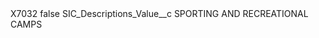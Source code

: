 <?xml version="1.0" encoding="UTF-8"?>
<CustomMetadata xmlns="http://soap.sforce.com/2006/04/metadata" xmlns:xsi="http://www.w3.org/2001/XMLSchema-instance" xmlns:xsd="http://www.w3.org/2001/XMLSchema">
    <label>X7032</label>
    <protected>false</protected>
    <values>
        <field>SIC_Descriptions_Value__c</field>
        <value xsi:type="xsd:string">SPORTING AND RECREATIONAL CAMPS</value>
    </values>
</CustomMetadata>
